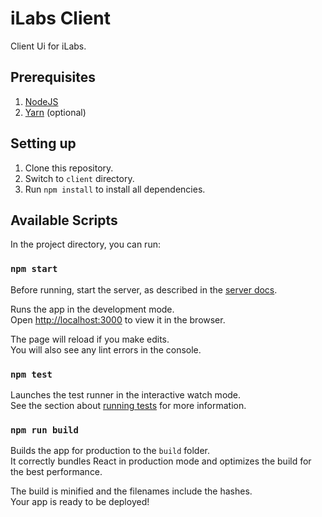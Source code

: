 # iLabs Client

Client Ui for iLabs.

## Prerequisites

1. [NodeJS](https://nodejs.org)
2. [Yarn](https://yarnpkg.com) (optional)

## Setting up

1. Clone this repository.
2. Switch to `client` directory.
3. Run `npm install` to install all dependencies.

## Available Scripts

In the project directory, you can run:

### `npm start`

Before running, start the server, as described in the [server docs](../server/README.md). 

Runs the app in the development mode.<br>
Open [http://localhost:3000](http://localhost:3000) to view it in the browser.

The page will reload if you make edits.<br>
You will also see any lint errors in the console.

### `npm test`

Launches the test runner in the interactive watch mode.<br>
See the section about [running tests](#running-tests) for more information.

### `npm run build`

Builds the app for production to the `build` folder.<br>
It correctly bundles React in production mode and optimizes the build for the best performance.

The build is minified and the filenames include the hashes.<br>
Your app is ready to be deployed!
